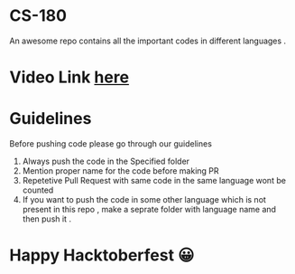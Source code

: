 # CS-180
An awesome repo contains all the important codes in different languages .

# Video Link [here](https://www.youtube.com/watch?v=8xjmCsdgUhE)

# Guidelines
Before pushing code please go through our guidelines
1. Always push the code in the Specified folder
2. Mention proper name for the code before making PR
3. Repetetive Pull Request with same code in the same language wont be counted
4. If you want to push the code in some other language  which is not present in this repo , make a seprate folder with language name and then push it . 

# Happy Hacktoberfest 😀
